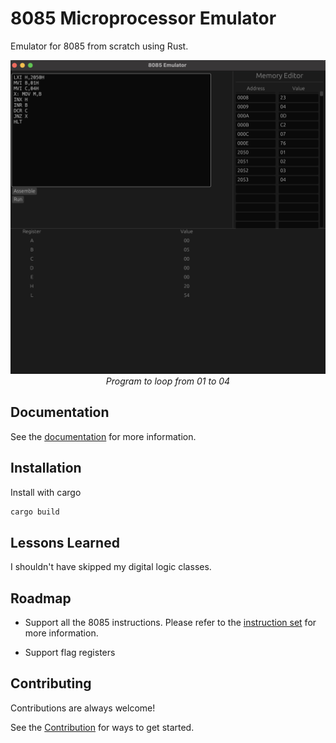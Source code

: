# 8085 Microprocessor Emulator

Emulator for 8085 from scratch using Rust.

<img src="images/8085emulator.png">
<center><i>Program to loop from 01 to 04</i></center>

## Documentation

See the [documentation](DOCUMENTATION.md) for more information.

## Installation

Install with cargo

```bash
cargo build
```

## Lessons Learned

I shouldn't have skipped my digital logic classes.

## Roadmap

- Support all the 8085 instructions. Please refer to the [instruction set](https://pastraiser.com/cpu/i8085/i8085_opcodes.html) for more information.

- Support flag registers

## Contributing

Contributions are always welcome!

See the [Contribution](CONTRIBUTING.md) for ways to get started.
